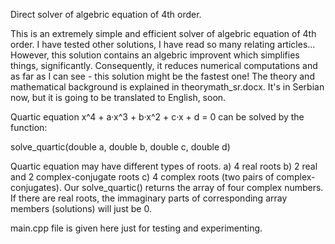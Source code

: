 Direct solver of algebric equation of 4th order.

This is an extremely simple and efficient solver of algebric equation of 4th order. I have tested other solutions, I have read so many relating articles... However, this solution contains an algebric improvent which simplifies things, significantly. Consequently, it reduces numerical computations and as far as I can see - this solution might be the fastest one! The theory and mathematical background is explained in theorymath_sr.docx. It's in Serbian now, but it is going to be translated to English, soon.

Quartic equation  x^4 + a·x^3 + b·x^2 + c·x + d = 0  can be solved by the function: 

solve_quartic(double a, double b, double c, double d)

Quartic equation may have different types of roots. a) 4 real roots b) 2 real and 2 complex-conjugate roots c) 4 complex roots (two pairs of complex-conjugates). Our solve_quartic() returns the array of four complex numbers. If there are real roots, the immaginary parts of corresponding array members (solutions) will just be 0.

main.cpp file is given here just for testing and experimenting.
